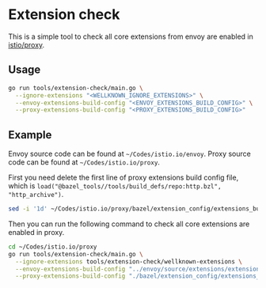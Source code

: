 # Extension check

This is a simple tool to check all core extensions from envoy are enabled in [istio/proxy](https://github.com/istio/proxy).

## Usage

```bash
go run tools/extension-check/main.go \
  --ignore-extensions "<WELLKNOWN_IGNORE_EXTENSIONS>" \
  --envoy-extensions-build-config "<ENVOY_EXTENSIONS_BUILD_CONFIG>" \
  --proxy-extensions-build-config "<PROXY_EXTENSIONS_BUILD_CONFIG>"
```

## Example

Envoy source code can be found at `~/Codes/istio.io/envoy`.
Proxy source code can be found at `~/Codes/istio.io/proxy`.

First you need delete the first line of proxy extensions build config file, which is `load("@bazel_tools//tools/build_defs/repo:http.bzl", "http_archive")`.

```bash
sed -i '1d' ~/Codes/istio.io/proxy/bazel/extension_config/extensions_build_config.bzl
```

Then you can run the following command to check all core extensions are enabled in proxy.

```bash
cd ~/Codes/istio.io/proxy
go run tools/extension-check/main.go \
  --ignore-extensions tools/extension-check/wellknown-extensions \
  --envoy-extensions-build-config "../envoy/source/extensions/extensions_build_config.bzl" \
  --proxy-extensions-build-config "./bazel/extension_config/extensions_build_config.bzl"
```
